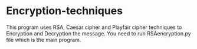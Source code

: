 # Encryption-techniques
This program uses RSA, Caesar cipher and Playfair cipher techniques to Encryption and Decryption the message.
You need to run RSAencryption.py file which is the main program.
